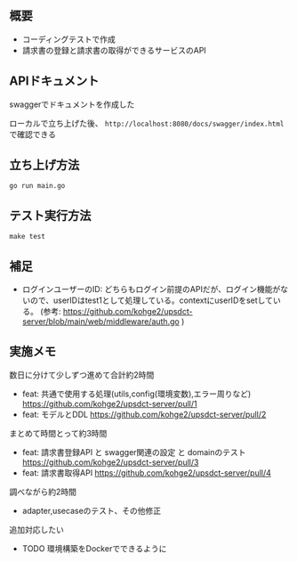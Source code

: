 ## 概要
- コーディングテストで作成
- 請求書の登録と請求書の取得ができるサービスのAPI

## APIドキュメント
swaggerでドキュメントを作成した

ローカルで立ち上げた後、
`http://localhost:8080/docs/swagger/index.html` で確認できる

## 立ち上げ方法
```
go run main.go
```

## テスト実行方法
```
make test
```

## 補足
- ログインユーザーのID: どちらもログイン前提のAPIだが、ログイン機能がないので、userIDはtest1として処理している。contextにuserIDをsetしている。
  (参考: https://github.com/kohge2/upsdct-server/blob/main/web/middleware/auth.go )

## 実施メモ
数日に分けて少しずつ進めて合計約2時間
- feat: 共通で使用する処理(utils,config(環境変数),エラー周りなど) https://github.com/kohge2/upsdct-server/pull/1
- feat: モデルとDDL https://github.com/kohge2/upsdct-server/pull/2

まとめて時間とって約3時間
- feat: 請求書登録API と swagger関連の設定 と domainのテスト https://github.com/kohge2/upsdct-server/pull/3
- feat: 請求書取得API  https://github.com/kohge2/upsdct-server/pull/4

調べながら約2時間
- adapter,usecaseのテスト、その他修正

追加対応したい
- TODO 環境構築をDockerでできるように
